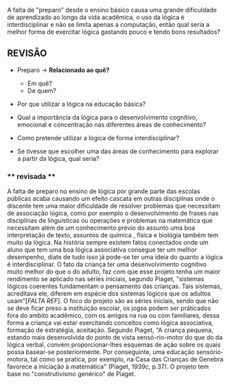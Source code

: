 <p>
A falta de "preparo" desde o ensino básico causa uma grande dificuldade de aprendizado ao longo da vida acadêmica, o uso da lógica é interdisciplinar e não se limita apenas a computação, então qual seria a melhor forma de exercitar lógica gastando pouco e tendo bons resultados?
</p>

## **REVISÃO**

- Preparo -> **Relacionado ao quê?**
   - Em quê?
   - De quem?
   
- Por que utilizar a lógica na educação básica?

- Qual a importância da lógica para o desenvolvimento cognitivo, emocional e concentração nas diferentes áreas de conhecimento?

- Como pretende utilizar a lógica de forma interdisciplinar?

- Se tivesse que escolher uma das áreas de conhecimento para explorar a partir da lógica, qual seria?

### ** revisada **

A falta de preparo no ensino de lógica por grande parte das escolas públicas acaba causando um efeito cascata em outras disciplinas onde o discente tem uma maior dificuldade de resolver problemas que necessitam de associação lógica, como por exemplo o desenvolvimento de frases nas disciplinas de linguísticas ou operações e problemas na matemática que necessitam além de um conhecimento prévio do assunto uma boa interpretação de texto, assuntos de quimica , física e biológia também tem muito da lógica. Na história sempre existem fatos conectados onde um aluno que tem uma boa lógica associativa consegue ter um melhor desempenho, diate de tudo isso já pode-se ter uma ideia do quanto a lógica é interdisciplinar.
O fato da criança ter uma desenvolvimento cognitivo muito melhor do que o do adulto, faz com que esse projeto tenha um maior rendimento se aplicado nas séries iniciais, segundo Piaget, "sistemas lógicos coerentes fundamentam o pensamento das crianças. Tais sistemas, acreditava ele, diferem em espécie dos sistemas lógicos que os adultos usam"[*FALTA REF*].
O foco do projeto são as séries iniciais, sendo que não se deve ficar preso a instituição escolar, os jogos podem ser práticados fora do ambito acadêmico, com os amigos na rua ou com familiares, dessa forma a criança vai estar exercitando conceitos como lógica associativa, formação de estratégia, aceitação. Segundo Piaget, "A criança pequena, estando mais desenvolvida do ponto de vista sensó-rio-motor do que do da lógica verbal, convém proporcionar-lhes esquemas de ação sobre os quais possa basear-se posteriormente. Por conseguinte, uma educação sensório-motora, tal como se pratica, por exemplo, na Casa das Crianças de Genebra favorece a iniciação à matemática" (Piaget, 1939c, p.37). O projeto tem base no "construtivismo genérico" de Piaget.
